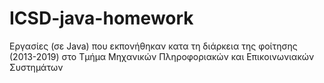 # ICSD-java-homework
Εργασίες (σε Java) που εκπονήθηκαν κατα τη διάρκεια της φοίτησης (2013-2019) στο Τμήμα Μηχανικών Πληροφοριακών και Επικοινωνιακών Συστημάτων 
